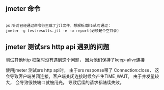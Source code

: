 
## jmeter 命令

``` jmeter -n -t testfile.jmx -l testresults.jtl(不能已存在同名jtl) -e -o report(必须是个空目录)

ps:针对已经通过命令行生成了jtl文件，想解析成html可通过：
jmeter -g testresults.jtl -e -o report(必须是个空目录)
```

## jmeter 测试srs http api 遇到的问题
测试其他http 框架时没有遇到这个问题， 因为他们保持了keep-alive连接

使用jmeter 测试srs http api时， 由于srs response带了 Connection:close， 这会导致客户端关闭连接，客户端关闭连接时候会产生TIME_WAIT， 由于并发量较大， 会导致很快端口就被用光， 导致后续的请求都陆续失败。